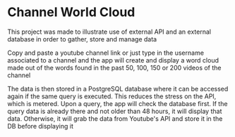 # Channel World Cloud

This project was made to illustrate use of external API and an external database in order to gather, store and manage data

Copy and paste a youtube channel link or just type in the username associated to a channel and the app will create and display a word cloud made out of the words found in the past 50, 100, 150 or 200 videos of the channel

The data is then stored in a PostgreSQL database where it can be accessed again if the same query is executed. This reduces the stress on the API, which is metered. Upon a query, the app will check the database first. If the query data is already there and not older than 48 hours, it will display that data. Otherwise, it will grab the data from Youtube's API and store it in the DB before displaying it
